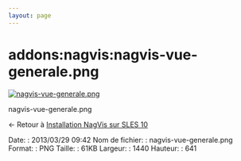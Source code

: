 ```yaml
---
layout: page
---
```


addons:nagvis:nagvis-vue-generale.png
=====================================

[![nagvis-vue-generale.png](../..//assets/media/addons/nagvis/nagvis-vue-generale.png@cache=&w=900&h=400 "nagvis-vue-generale.png")](../..//assets/media/addons/nagvis/nagvis-vue-generale.png@cache= "Afficher le fichier original")

nagvis-vue-generale.png

← Retour à [Installation NagVis sur SLES
10](../../../nagios/addons/nagvis/nagvis-suse-install.html "nagios:addons:nagvis:nagvis-suse-install")

Date:
:   2013/03/29 09:42
Nom de fichier:
:   nagvis-vue-generale.png
Format:
:   PNG
Taille:
:   61KB
Largeur:
:   1440
Hauteur:
:   641

